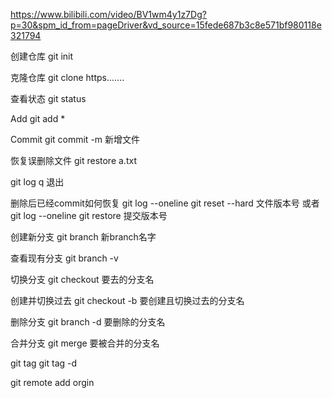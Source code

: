 https://www.bilibili.com/video/BV1wm4y1z7Dg?p=30&spm_id_from=pageDriver&vd_source=15fede687b3c8e571bf980118e321794


创建仓库
git init

克隆仓库
git clone https.......

查看状态 
git status


Add
git add *


Commit
git commit -m 新增文件


恢复误删除文件
git restore a.txt

git log
q   退出


删除后已经commit如何恢复
git log --oneline
git reset --hard 文件版本号
或者
git log --oneline
git restore 提交版本号

创建新分支
git branch 新branch名字

查看现有分支
git branch -v 

切换分支
git checkout 要去的分支名

创建并切换过去
git checkout -b 要创建且切换过去的分支名

删除分支
git branch -d 要删除的分支名

合并分支
git merge 要被合并的分支名


git tag 
git tag -d 

git remote add orgin 



















